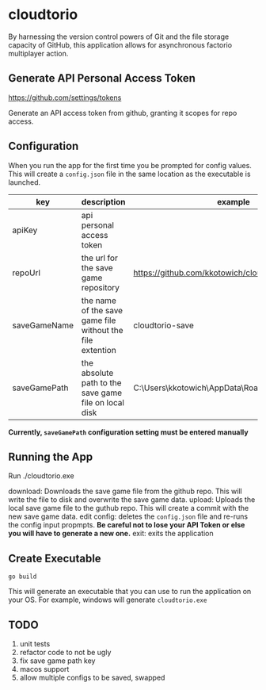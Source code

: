# cloudtorio
By harnessing the version control powers of Git and the file storage capacity of GitHub, this application allows for asynchronous factorio multiplayer action.

## Generate API Personal Access Token
https://github.com/settings/tokens

Generate an API access token from github, granting it scopes for repo access.

## Configuration
When you run the app for the first time you be prompted for config values. This will create a `config.json` file in the same location as the executable is launched. 

| key          | description                                                 | example  |
| ------------ |-------------------------------------------------------------| -----|
| apiKey       | api personal access token                                   |  |
| repoUrl      | the url for the save game repository                        | https://github.com/kkotowich/cloudtorio-save |
| saveGameName | the name of the save game file without the file extention   | cloudtorio-save    |
| saveGamePath | the absolute path to the save game file on local disk       | C:\\Users\\kkotowich\\AppData\\Roaming\\Factorio\\saves

**Currently, `saveGamePath` configuration setting must be entered manually**

## Running the App
Run ./cloudtorio.exe

download: Downloads the save game file from the github repo. This will write the file to disk and overwrite the save game data.
upload: Uploads the local save game file to the guthub repo. This will create a commit with the new save game data.
edit config: deletes the `config.json` file and re-runs the config input propmpts. **Be careful not to lose your API Token or else you will have to generate a new one.**
exit: exits the application

## Create Executable
```shell
go build
```
This will generate an executable that you can use to run the application on your OS. For example, windows will generate `cloudtorio.exe`

## TODO
1. unit tests
1. refactor code to not be ugly
1. fix save game path key
1. macos support
1. allow multiple configs to be saved, swapped